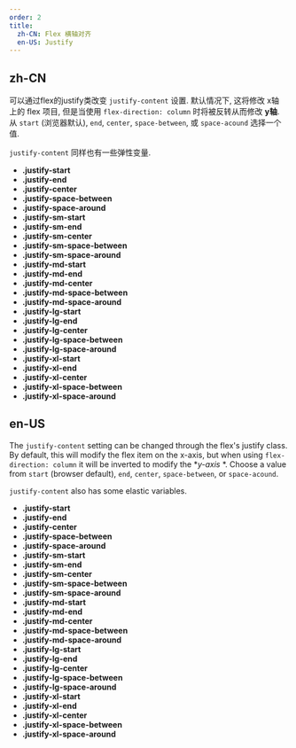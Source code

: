 ```yaml
---
order: 2
title:
  zh-CN: Flex 横轴对齐
  en-US: Justify
---
```


## zh-CN

可以通过flex的justify类改变 `justify-content` 设置. 默认情况下, 这将修改 x轴 上的 flex 项目, 但是当使用 `flex-direction: column` 时将被反转从而修改 **y轴**. 从 `start` (浏览器默认), `end`, `center`, `space-between`, 或 `space-acound` 选择一个值.

`justify-content` 同样也有一些弹性变量.

* **.justify-start**
* **.justify-end**
* **.justify-center**
* **.justify-space-between**
* **.justify-space-around**
* **.justify-sm-start**
* **.justify-sm-end**
* **.justify-sm-center**
* **.justify-sm-space-between**
* **.justify-sm-space-around**
* **.justify-md-start**
* **.justify-md-end**
* **.justify-md-center**
* **.justify-md-space-between**
* **.justify-md-space-around**
* **.justify-lg-start**
* **.justify-lg-end**
* **.justify-lg-center**
* **.justify-lg-space-between**
* **.justify-lg-space-around**
* **.justify-xl-start**
* **.justify-xl-end**
* **.justify-xl-center**
* **.justify-xl-space-between**
* **.justify-xl-space-around**

## en-US

The `justify-content` setting can be changed through the flex's justify class. By default, this will modify the flex item on the x-axis, but when using `flex-direction: column` it will be inverted to modify the **y-axis* *. Choose a value from `start` (browser default), `end`, `center`, `space-between`, or `space-acound`.

`justify-content` also has some elastic variables.

* **.justify-start**
* **.justify-end**
* **.justify-center**
* **.justify-space-between**
* **.justify-space-around**
* **.justify-sm-start**
* **.justify-sm-end**
* **.justify-sm-center**
* **.justify-sm-space-between**
* **.justify-sm-space-around**
* **.justify-md-start**
* **.justify-md-end**
* **.justify-md-center**
* **.justify-md-space-between**
* **.justify-md-space-around**
* **.justify-lg-start**
* **.justify-lg-end**
* **.justify-lg-center**
* **.justify-lg-space-between**
* **.justify-lg-space-around**
* **.justify-xl-start**
* **.justify-xl-end**
* **.justify-xl-center**
* **.justify-xl-space-between**
* **.justify-xl-space-around**